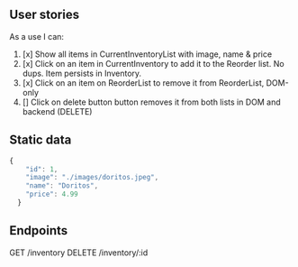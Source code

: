 ## User stories
As a use I can:
1. [x] Show all items in CurrentInventoryList with image, name & price
2. [x] Click on an item in CurrentInventory to add it to the Reorder list. No dups. Item persists in Inventory.
3. [x] Click on an item on ReorderList to remove it from ReorderList, DOM-only
4. [] Click on delete button button removes it from both lists in DOM and backend (DELETE)

## Static data
```javascript
{
    "id": 1,
    "image": "./images/doritos.jpeg",
    "name": "Doritos",
    "price": 4.99
  }
```

## Endpoints
GET /inventory
DELETE /inventory/:id